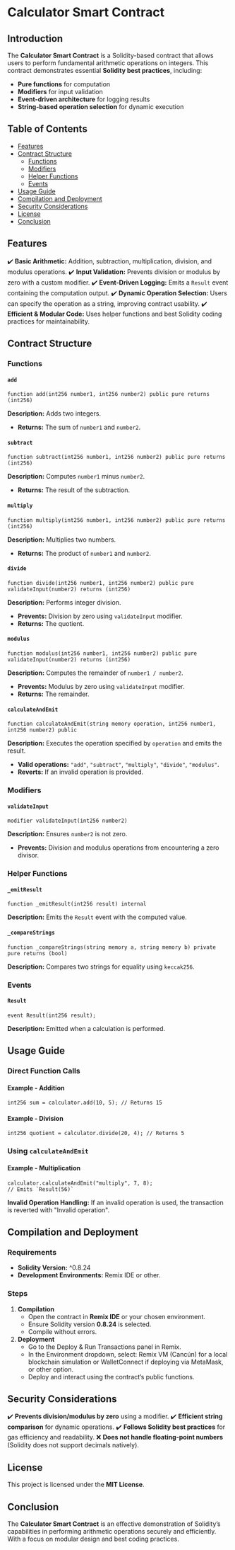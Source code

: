 # Calculator Smart Contract

## Introduction

The **Calculator Smart Contract** is a Solidity-based contract that allows users to perform fundamental arithmetic operations on integers. This contract demonstrates essential **Solidity best practices**, including:
- **Pure functions** for computation
- **Modifiers** for input validation
- **Event-driven architecture** for logging results
- **String-based operation selection** for dynamic execution

## Table of Contents

- [Features](#features)
- [Contract Structure](#contract-structure)
  - [Functions](#functions)
  - [Modifiers](#modifiers)
  - [Helper Functions](#helper-functions)
  - [Events](#events)
- [Usage Guide](#usage-guide)
- [Compilation and Deployment](#compilation-and-deployment)
- [Security Considerations](#security-considerations)
- [License](#license)
- [Conclusion](#conclusion)

## Features

✔️ **Basic Arithmetic:** Addition, subtraction, multiplication, division, and modulus operations.
✔️ **Input Validation:** Prevents division or modulus by zero with a custom modifier.
✔️ **Event-Driven Logging:** Emits a `Result` event containing the computation output.
✔️ **Dynamic Operation Selection:** Users can specify the operation as a string, improving contract usability.
✔️ **Efficient & Modular Code:** Uses helper functions and best Solidity coding practices for maintainability.

## Contract Structure

### Functions

#### `add`
```solidity
function add(int256 number1, int256 number2) public pure returns (int256)
```
**Description:** Adds two integers.
- **Returns:** The sum of `number1` and `number2`.

#### `subtract`
```solidity
function subtract(int256 number1, int256 number2) public pure returns (int256)
```
**Description:** Computes `number1` minus `number2`.
- **Returns:** The result of the subtraction.

#### `multiply`
```solidity
function multiply(int256 number1, int256 number2) public pure returns (int256)
```
**Description:** Multiplies two numbers.
- **Returns:** The product of `number1` and `number2`.

#### `divide`
```solidity
function divide(int256 number1, int256 number2) public pure validateInput(number2) returns (int256)
```
**Description:** Performs integer division.
- **Prevents:** Division by zero using `validateInput` modifier.
- **Returns:** The quotient.

#### `modulus`
```solidity
function modulus(int256 number1, int256 number2) public pure validateInput(number2) returns (int256)
```
**Description:** Computes the remainder of `number1 / number2`.
- **Prevents:** Modulus by zero using `validateInput` modifier.
- **Returns:** The remainder.

#### `calculateAndEmit`
```solidity
function calculateAndEmit(string memory operation, int256 number1, int256 number2) public
```
**Description:** Executes the operation specified by `operation` and emits the result.
- **Valid operations:** `"add"`, `"subtract"`, `"multiply"`, `"divide"`, `"modulus"`.
- **Reverts:** If an invalid operation is provided.

### Modifiers

#### `validateInput`
```solidity
modifier validateInput(int256 number2)
```
**Description:** Ensures `number2` is not zero.
- **Prevents:** Division and modulus operations from encountering a zero divisor.

### Helper Functions

#### `_emitResult`
```solidity
function _emitResult(int256 result) internal
```
**Description:** Emits the `Result` event with the computed value.

#### `_compareStrings`
```solidity
function _compareStrings(string memory a, string memory b) private pure returns (bool)
```
**Description:** Compares two strings for equality using `keccak256`.

### Events

#### `Result`
```solidity
event Result(int256 result);
```
**Description:** Emitted when a calculation is performed.

## Usage Guide

### Direct Function Calls
#### Example - Addition
```solidity
int256 sum = calculator.add(10, 5); // Returns 15
```

#### Example - Division
```solidity
int256 quotient = calculator.divide(20, 4); // Returns 5
```

### Using `calculateAndEmit`
#### Example - Multiplication
```solidity
calculator.calculateAndEmit("multiply", 7, 8);
// Emits `Result(56)`
```

**Invalid Operation Handling:** If an invalid operation is used, the transaction is reverted with "Invalid operation".

## Compilation and Deployment

### Requirements
- **Solidity Version:** ^0.8.24
- **Development Environments:** Remix IDE or other.

### Steps
1. **Compilation**
   - Open the contract in **Remix IDE** or your chosen environment.
   - Ensure Solidity version **0.8.24** is selected.
   - Compile without errors.
2. **Deployment**
   - Go to the Deploy & Run Transactions panel in Remix.
   - In the Environment dropdown, select: Remix VM (Cancún) for a local blockchain simulation or WalletConnect if deploying via MetaMask, or other option.
   - Deploy and interact using the contract’s public functions.

## Security Considerations

✔️ **Prevents division/modulus by zero** using a modifier.
✔️ **Efficient string comparison** for dynamic operations.
✔️ **Follows Solidity best practices** for gas efficiency and readability.
❌ **Does not handle floating-point numbers** (Solidity does not support decimals natively).

## License

This project is licensed under the **MIT License**.

## Conclusion

The **Calculator Smart Contract** is an effective demonstration of Solidity’s capabilities in performing arithmetic operations securely and efficiently. With a focus on modular design and best coding practices.

